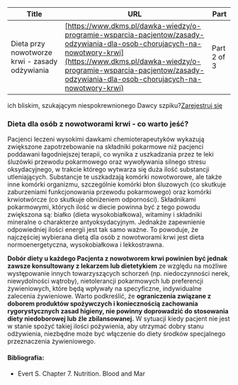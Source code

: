| **Title**       | **URL**           | **Part**              |
|-----------------|-------------------|-----------------------|
| Dieta przy nowotworze krwi - zasady odżywiania         | [https://www.dkms.pl/dawka-wiedzy/o-programie-wsparcia-pacjentow/zasady-odzywiania-dla-osob-chorujacych-na-nowotwory-krwi](https://www.dkms.pl/dawka-wiedzy/o-programie-wsparcia-pacjentow/zasady-odzywiania-dla-osob-chorujacych-na-nowotwory-krwi)    | Part 2 of 3          |

ich bliskim, szukającym niespokrewnionego Dawcy szpiku?[Zarejestruj się](/zarejestruj-sie-teraz "Zarejestruj sie teraz")
### Dieta dla osób z nowotworami krwi \- co warto jeść?



Pacjenci leczeni wysokimi dawkami chemioterapeutyków wykazują zwiększone zapotrzebowanie na składniki pokarmowe niż pacjenci poddawani łagodniejszej terapii, co wynika z uszkadzania przez te leki śluzówki przewodu pokarmowego oraz wywoływania silnego stresu oksydacyjnego, w trakcie którego wytwarza się duża ilość substancji utleniających. Substancje te uszkadzają komórki nowotworowe, ale także inne komórki organizmu, szczególnie komórki błon śluzowych (co skutkuje zaburzeniami funkcjonowania przewodu pokarmowego) oraz komórki krwiotwórcze (co skutkuje obniżeniem odporności). Składnikami pokarmowymi, których ilość w diecie powinna być z tego powodu zwiększona są: białko (dieta wysokobiałkowa), witaminy i składniki mineralne o charakterze antyoksydacyjnym. Jednakże zapewnienie odpowiedniej ilości energii jest tak samo ważne. To powoduje, że najczęściej wybierana dietą dla osób z nowotworami krwi jest dieta normoenergetyczna, wysokobiałkowa i lekkostrawna.


**Dobór diety u każdego Pacjenta z nowotworem krwi powinien być jednak zawsze konsultowany z lekarzem lub dietetykiem** ze względu na możliwe występowanie innych towarzyszących schorzeń (np. niedoczynności nerek, niewydolności wątroby), nietolerancji pokarmowych lub preferencji żywieniowych, które będą wpływały na specyficzne, indywidualne zalecenia żywieniowe. Warto podkreślić, że **ograniczenia związane z doborem produktów spożywczych i koniecznością zachowania rygorystycznych zasad higieny, nie powinny doprowadzić do stosowania diety niedoborowej lub źle zbilansowanej.** W sytuacji kiedy pacjent nie jest w stanie spożyć takiej ilości pożywienia, aby utrzymać dobry stanu odżywienia, niezbędne może być włączenie do diety środków specjalnego przeznaczenia żywieniowego.


#### Bibliografia:


* Evert S. Chapter 7\. Nutrition. Blood and Mar